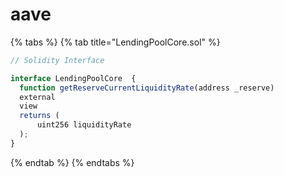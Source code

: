 # aave

{% tabs %}
{% tab title="LendingPoolCore.sol" %}

```javascript
// Solidity Interface

interface LendingPoolCore  {
  function getReserveCurrentLiquidityRate(address _reserve)
  external
  view
  returns (
      uint256 liquidityRate
  );
}
```

{% endtab %}
{% endtabs %}
